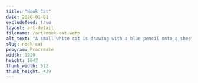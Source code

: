 ```yaml
---
title: "Nook Cat"
date: 2020-01-01
excludefeed: true
layout: art-detail
filename: /art/nook-cat.webp
alt_text: "A small white cat is drawing with a blue pencil onto a sheet of paper."
slug: nook-cat
program: Procreate
width: 1920
height: 1647
thumb_width: 512
thumb_height: 439
---
```

